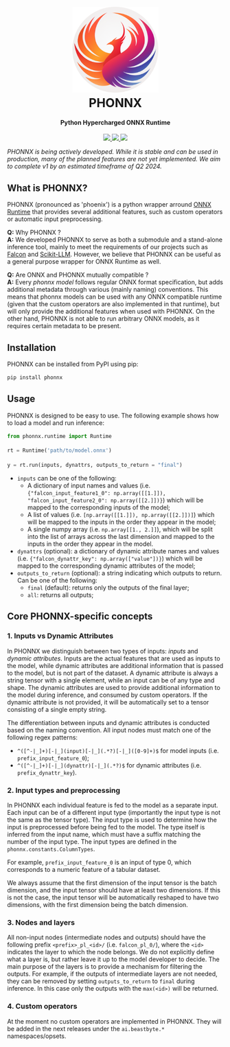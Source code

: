 <h1 align="center">
  <br>
 <img src="https://github.com/BeastByteAI/.github/blob/main/phonnx_logo.png?raw=true" alt="AgentDingo" width="200" height = "200">
  <br>
  PHONNX
  <br>
</h1>

<h4 align="center">Python Hypercharged ONNX Runtime</h4>

<p align="center">
  <a href="https://github.com/OKUA1/BeastByteAI/phonnx">
    <img src="https://img.shields.io/github/v/release/BeastByteAI/phonnx.svg">
  </a>
  <a href="https://opensource.org/licenses/MIT">
    <img src="https://img.shields.io/badge/License-MIT-yellow.svg">
  </a>
  <a href="https://discord.gg/YDAbwuWK7V">
    <img src="https://dcbadge.vercel.app/api/server/YDAbwuWK7V?compact=true&style=flat">
  </a>
</p>

*PHONNX is being actively developed. While it is stable and can be used in production, many of the planned features are not yet implemented. We aim to complete v1 by an estimated timeframe of Q2 2024.*

## What is PHONNX?

PHONNX (pronounced as 'phoenix') is a python wrapper arround [ONNX Runtime](https://onnxruntime.ai/) that provides several additional features, such as custom operators or automatic input preprocessing.

**Q:** Why PHONNX ? <br>
**A:** We developed PHONNX to serve as both a submodule and a stand-alone inference tool, mainly to meet the requirements of our projects such as [Falcon](https://github.com/BeastByteAI/falcon) and [Scikit-LLM](https://github.com/iryna-kondr/scikit-llm). However, we believe that PHONNX can be useful as a general purpose wrapper for ONNX Runtime as well.

**Q:** Are ONNX and PHONNX mutually compatible ? <br>
**A:** Every _phonnx model_ follows regular ONNX format specification, but adds additional metadata through various (mainly naming) conventions. This means that phonnx models can be used with any ONNX compatible runtime (given that the custom operators are also implemented in that runtime), but will only provide the additional features when used with PHONNX. On the other hand, PHONNX is not able to run arbitrary ONNX models, as it requires certain metadata to be present.

## Installation

PHONNX can be installed from PyPI using pip:

```bash
pip install phonnx
```

## Usage

PHONNX is designed to be easy to use. The following example shows how to load a model and run inference:

```python
from phonnx.runtime import Runtime

rt = Runtime('path/to/model.onnx')

y = rt.run(inputs, dynattrs, outputs_to_return = "final")
```

- `inputs` can be one of the following:
  - A dictionary of input names and values (i.e. `{"falcon_input_feature1_0": np.array([[1.]]), "falcon_input_feature2_0": np.array([[2.]])}`) which will be mapped to the corresponding inputs of the model;
  - A list of values (i.e. `[np.array([[1.]]), np.array([[2.]])]`) which will be mapped to the inputs in the order they appear in the model;
  - A single numpy array (i.e. `np.array[[1., 2.]]`), which will be split into the list of arrays across the last dimension and mapped to the inputs in the order they appear in the model.
- `dynattrs` (optional): a dictionary of dynamic attribute names and values (i.e. `{"falcon_dynattr_key": np.array(["value"])}`) which will be mapped to the corresponding dynamic attributes of the model;
- `outputs_to_return` (optional): a string indicating which outputs to return. Can be one of the following:
  - `final` (default): returns only the outputs of the final layer;
  - `all`: returns all outputs;

## Core PHONNX-specific concepts

### 1. Inputs vs Dynamic Attributes

In PHONNX we distinguish between two types of inputs: _inputs_ and _dynamic attributes_. Inputs are the actual features that are used as inputs to the model, while dynamic attributes are additional information that is passed to the model, but is not part of the dataset. A dynamic attribute is always a string tensor with a single element, while an input can be of any type and shape. The dynamic attributes are used to provide additional information to the model during inference, and consumed by custom operators. If the dynamic attribute is not provided, it will be automatically set to a tensor consisting of a single empty string.

The differentiation between inputs and dynamic attributes is conducted based on the naming convention. All input nodes must match one of the following regex patterns:

- `^([^-|_]+)[-|_](input)[-|_](.*?)[-|_]([0-9]+)$` for model inputs (i.e. `prefix_input_feature_0`);
- `^([^-|_]+)[-|_](dynattr)[-|_](.*?)$` for dynamic attributes (i.e. `prefix_dynattr_key`).

### 2. Input types and preprocessing

In PHONNX each individual feature is fed to the model as a separate input. Each input can be of a different input type (importantly the input type is not the same as the tensor type). The input type is used to determine how the input is preprocessed before being fed to the model. The type itself is inferred from the input name, which must have a suffix matching the number of the input type. The input types are defined in the `phonnx.constants.ColumnTypes`.

For example, `prefix_input_feature_0` is an input of type 0, which corresponds to a numeric feature of a tabular dataset.

We always assume that the first dimension of the input tensor is the batch dimension, and the input tensor should have at least two dimensions. If this is not the case, the input tensor will be automatically reshaped to have two dimensions, with the first dimension being the batch dimension.

### 3. Nodes and layers

All non-input nodes (intermediate nodes and outputs) should have the following prefix `<prefix>_pl_<id>/` (i.e. `falcon_pl_0/`), where the `<id>` indicates the layer to which the node belongs. We do not explicitly define what a layer is, but rather leave it up to the model developer to decide. The main purpose of the layers is to provide a mechanism for filtering the outputs. For example, if the outputs of intermediate layers are not needed, they can be removed by setting `outputs_to_return` to `final` during inference. In this case only the outputs with the `max(<id>)` will be returned.

### 4. Custom operators

At the moment no custom operators are implemented in PHONNX. They will be added in the next releases under the `ai.beastbyte.*` namespaces/opsets.

